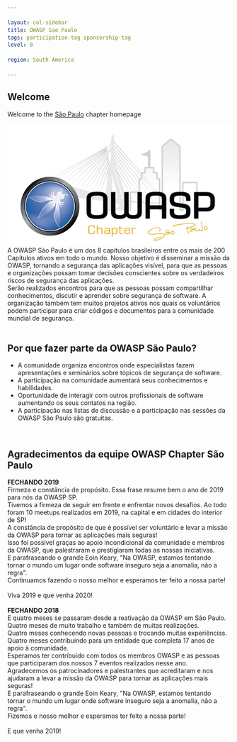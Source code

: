 ```yaml
---

layout: col-sidebar
title: OWASP Sao Paulo
tags: participation-tag sponsorship-tag
level: 0

region: South America

---
```


## Welcome
Welcome to the <a href="https://pt.wikipedia.org/wiki/S%C3%A3o_Paulo">São Paulo</a> chapter homepage
<center>
<img src="assets/images/600px-Logo_owasp_sp.png">
</center>
A OWASP São Paulo é um dos 8 capítulos brasileiros entre os mais de 200 Capítulos ativos em todo o mundo. Nosso objetivo é disseminar a missão da OWASP, tornando a segurança das aplicações visível, para que as pessoas e organizações possam tomar decisões conscientes sobre os verdadeiros riscos de segurança das aplicações.<br>
Serão realizados encontros para que as pessoas possam compartilhar conhecimentos, discutir e aprender sobre segurança de software. A organização também tem muitos projetos ativos nos quais os voluntários podem participar para criar códigos e documentos para a comunidade mundial de segurança.<br>
<br>

## Por que fazer parte da OWASP São Paulo?
<ul>
<li>A comunidade organiza encontros onde especialistas fazem apresentações e seminários sobre tópicos de segurança de software.</li>
<li>A participação na comunidade aumentará seus conhecimentos e habilidades.</li>
<li>Oportunidade de interagir com outros profissionais de software aumentando os seus contatos na região.</li>
<li>A participação nas listas de discussão e a participação nas sessões da OWASP São Paulo são gratuitas.</li>
</ul>
<br>

## Agradecimentos da equipe OWASP Chapter São Paulo
<b>FECHANDO 2019</b><br>
Firmeza e constância de propósito. Essa frase resume bem o ano de 2019 para nós da OWASP SP.<br>
Tivemos a firmeza de seguir em frente e enfrentar novos desafios. Ao todo foram 10 meetups realizados em 2019, na capital e em cidades do interior de SP!<br>
A constância de propósito de que é possível ser voluntário e levar a missão da OWASP para tornar as aplicações mais seguras!<br>
Isso foi possível graças ao apoio incondicional da comunidade e membros da OWASP, que palestraram e prestigiaram todas as nossas iniciativas.<br>
E parafraseando o grande Eoin Keary, "Na OWASP, estamos tentando tornar o mundo um lugar onde software inseguro seja a anomalia, não a regra".<br>
Continuamos fazendo o nosso melhor e esperamos ter feito a nossa parte!<br>
<br>
Viva 2019 e que venha 2020!<br>
<br>
<b>FECHANDO 2018</b><br>
E quatro meses se passaram desde a reativação da OWASP em São Paulo.<br>
Quatro meses de muito trabalho e também de muitas realizações.<br>
Quatro meses conhecendo novas pessoas e trocando muitas experiências.<br>
Quatro meses contribuindo para um entidade que completa 17 anos de apoio à comunidade.<br>
Esperamos ter contribuído com todos os membros OWASP e as pessoas que participaram dos nossos 7 eventos realizados nesse ano.<br>
Agradecemos os patrocinadores e palestrantes que acreditaram e nos ajudaram a levar a missão da OWASP para tornar as aplicações mais seguras!<br>
E parafraseando o grande Eoin Keary, "Na OWASP, estamos tentando tornar o mundo um lugar onde software inseguro seja a anomalia, não a regra".<br>
Fizemos o nosso melhor e esperamos ter feito a nossa parte!<br>
<br>
E que venha 2019!<br>
<br>
